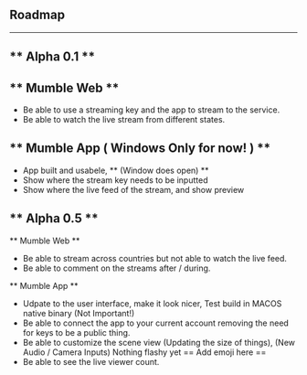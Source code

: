 ## Roadmap
--- 

** Alpha 0.1 **
---

** Mumble Web **
---

- Be able to use a streaming key and the app to stream to the service.
- Be able to watch the live stream from different states.

** Mumble App ( Windows Only for now! ) **
---

- App built and usabele, ** (Window does open) **
- Show where the stream key needs to be inputted
- Show where the live feed of the stream, and show preview 	

** Alpha 0.5 **
---

** Mumble Web **

- Be able to stream across countries but not able to watch the live feed.
- Be able to comment on the streams after / during.

** Mumble App **

- Udpate to the user interface, make it look nicer, Test build in MACOS native binary (Not Important!)
- Be able to connect the app to your current account removing the need for keys to be a public thing.
- Be able to customize the scene view (Updating the size of things), (New Audio / Camera Inputs) Nothing flashy yet == Add emoji here ==
- Be able to see the live viewer count.